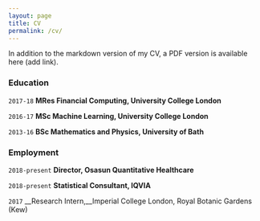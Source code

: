 ```yaml
---
layout: page
title: CV
permalink: /cv/
---
```


In addition to the markdown version of my CV, a PDF version is available here (add link).

### Education

`2017-18`
__MRes Financial Computing, University College London__

`2016-17`
__MSc Machine Learning, University College London__

`2013-16`
__BSc Mathematics and Physics, University of Bath__


### Employment

`2018-present`
__Director, Osasun Quantitative Healthcare__

`2018-present`
__Statistical Consultant, IQVIA__

`2017`
__Research Intern,__Imperial College London, Royal Botanic Gardens (Kew)

